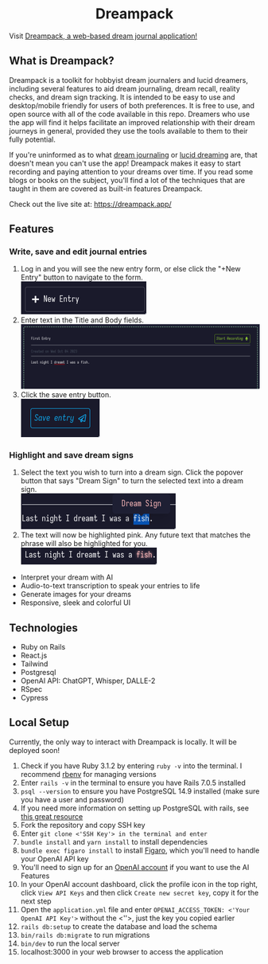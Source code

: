<h1 align="center">
    Dreampack 
</h1>

Visit [Dreampack, a web-based dream journal application!](https://dreampack.app/)

## What is Dreampack?

Dreampack is a toolkit for hobbyist dream journalers and lucid dreamers, including several features to aid dream journaling, dream recall, reality checks, and dream sign tracking.
It is intended to be easy to use and desktop/mobile friendly for users of both preferences. It is free to use, and open source with all of the code available in this repo.
Dreamers who use the app will find it helps facilitate an improved relationship with their dream journeys in general, provided they use the tools available to them to their
fully potential.

If you're uninformed as to what [dream journaling](https://en.wikipedia.org/wiki/Dream_diary) or [lucid dreaming](https://en.wikipedia.org/wiki/Lucid_dream) are, that
doesn't mean you can't use the app! Dreampack makes it easy to start recording and paying attention to your dreams over time. If you read some blogs or books
on the subject, you'll find a lot of the techniques that are taught in them are covered as built-in features Dreampack.

Check out the live site at: https://dreampack.app/

## Features

### Write, save and edit journal entries
1. Log in and you will see the new entry form, or else click the "+New Entry" button to navigate to the form.
![New Entry button](https://raw.githubusercontent.com/reyes-dev/dreampack-pictures/main/screenshot-20231005-033514Z-selected.png)
2. Enter text in the Title and Body fields.
![Title and Body Fields](https://raw.githubusercontent.com/reyes-dev/dreampack-pictures/main/new_entry_3.png)
3. Click the save entry button. <br />
![Save Entry button](https://raw.githubusercontent.com/reyes-dev/dreampack-pictures/main/new_entry_2.png)

### Highlight and save dream signs
1. Select the text you wish to turn into a dream sign. Click the popover button that says "Dream Sign" to turn the selected text into a dream sign. <br />
![Dream Sign Popover](https://raw.githubusercontent.com/reyes-dev/dreampack-pictures/main/dream_sign_1.png)
2. The text will now be highlighted pink. Any future text that matches the phrase will also be highlighted for you. <br />
![Dream Sign Highlight](https://raw.githubusercontent.com/reyes-dev/dreampack-pictures/main/dream_sign_2.png)
- Interpret your dream with AI
- Audio-to-text transcription to speak your entries to life
- Generate images for your dreams
- Responsive, sleek and colorful UI

## Technologies

- Ruby on Rails
- React.js
- Tailwind
- Postgresql
- OpenAI API: ChatGPT, Whisper, DALLE-2
- RSpec
- Cypress

## Local Setup

Currently, the only way to interact with Dreampack is locally. It will be deployed soon!

1. Check if you have Ruby 3.1.2 by entering `ruby -v` into the terminal. I recommend [rbenv](https://github.com/rbenv/rbenv) for managing versions
2. Enter `rails -v` in the terminal to ensure you have Rails 7.0.5 installed
3. `psql --version` to ensure you have PostgreSQL 14.9 installed (make sure you have a user and password)
4. If you need more information on setting up PostgreSQL with rails, see [this great resource](https://www.theodinproject.com/lessons/ruby-on-rails-installing-postgresql)
5. Fork the repository and copy SSH key
6. Enter `git clone <'SSH Key'> in the terminal and enter`
7. `bundle install` and `yarn install` to install dependencies
8. `bundle exec figaro install` to install [Figaro](https://github.com/laserlemon/figaro), which you'll need to handle your OpenAI API key
9. You'll need to sign up for an [OpenAI account](https://platform.openai.com/signup) if you want to use the AI Features
10. In your OpenAI account dashboard, click the profile icon in the top right, click `View API Keys` and then click `Create new secret key`, copy it for the next step
11. Open the `application.yml` file and enter `OPENAI_ACCESS_TOKEN: <'Your OpenAI API Key'>` without the <''>, just the key you copied earlier
12. `rails db:setup` to create the database and load the schema
13. `bin/rails db:migrate` to run migrations
14. `bin/dev` to run the local server
15. localhost:3000 in your web browser to access the application
